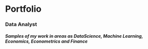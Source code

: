 # Portfolio
### Data Analyst
##### Samples of my work in areas as DataScience, Machine Learning, Economics, Econometrics and Finance 
